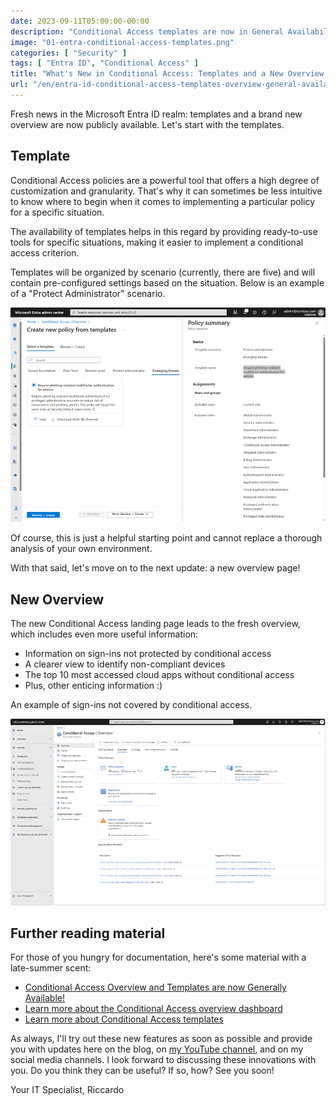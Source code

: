```yaml
---
date: 2023-09-11T05:00:00-00:00
description: "Conditional Access templates are now in General Availability: a great help for quickly implementing criteria and covering every situation. Additionally, a brand new overview with interesting information."
image: "01-entra-conditional-access-templates.png"
categories: [ "Security" ]
tags: [ "Entra ID", "Conditional Access" ]
title: "What's New in Conditional Access: Templates and a New Overview Available"
url: "/en/entra-id-conditional-access-templates-overview-general-availability"
---
```

Fresh news in the Microsoft Entra ID realm: templates and a brand new overview are now publicly available. Let's start with the templates.

## Template
Conditional Access policies are a powerful tool that offers a high degree of customization and granularity. That's why it can sometimes be less intuitive to know where to begin when it comes to implementing a particular policy for a specific situation.

The availability of templates helps in this regard by providing ready-to-use tools for specific situations, making it easier to implement a conditional access criterion.

Templates will be organized by scenario (currently, there are five) and will contain pre-configured settings based on the situation. Below is an example of a "Protect Administrator" scenario.

[![Example of Entra Conditional Access template](01-entra-conditional-access-templates.png)](01-entra-conditional-access-templates.png)

Of course, this is just a helpful starting point and cannot replace a thorough analysis of your own environment.

With that said, let's move on to the next update: a new overview page!

## New Overview
The new Conditional Access landing page leads to the fresh overview, which includes even more useful information:
- Information on sign-ins not protected by conditional access
- A clearer view to identify non-compliant devices
- The top 10 most accessed cloud apps without conditional access
- Plus, other enticing information :)

An example of sign-ins not covered by conditional access.

[![Example of a report on sign-ins not covered by conditional access](02-entra-conditional-access-overview.png)](02-entra-conditional-access-overview.png)

## Further reading material
For those of you hungry for documentation, here's some material with a late-summer scent:
- [Conditional Access Overview and Templates are now Generally Available!](https://techcommunity.microsoft.com/t5/microsoft-entra-azure-ad-blog/conditional-access-overview-and-templates-are-now-generally/ba-p/3888722)
- [Learn more about the Conditional Access overview dashboard](https://aka.ms/CAOverviewDashboard)
- [Learn more about Conditional Access templates](https://aka.ms/ConditionalAccessTemplateDocs)

As always, I'll try out these new features as soon as possible and provide you with updates here on the blog, on [my YouTube channel](https://youtube.com/@itspecialistcloud), and on my social media channels. I look forward to discussing these innovations with you. Do you think they can be useful? If so, how? See you soon!

Your IT Specialist, Riccardo